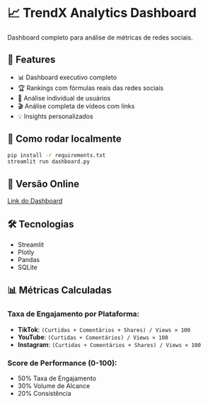 # 📈 TrendX Analytics Dashboard

Dashboard completo para análise de métricas de redes sociais.

## 🚀 Features

- 📊 Dashboard executivo completo
- 🏆 Rankings com fórmulas reais das redes sociais
- 👤 Análise individual de usuários
- 🎬 Análise completa de vídeos com links
- 💡 Insights personalizados

## 🔧 Como rodar localmente

```bash
pip install -r requirements.txt
streamlit run dashboard.py
```

## 📱 Versão Online

[Link do Dashboard](https://seu-link-aqui.streamlit.app)

## 🛠️ Tecnologias

- Streamlit
- Plotly
- Pandas
- SQLite

## 📊 Métricas Calculadas

### Taxa de Engajamento por Plataforma:
- **TikTok**: `(Curtidas + Comentários + Shares) / Views × 100`
- **YouTube**: `(Curtidas + Comentários) / Views × 100`  
- **Instagram**: `(Curtidas + Comentários + Shares) / Views × 100`

### Score de Performance (0-100):
- 50% Taxa de Engajamento
- 30% Volume de Alcance
- 20% Consistência

